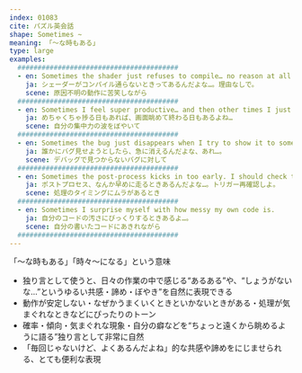 ```yaml
---
index: 01083
cite: パズル英会話
shape: Sometimes ~
meaning: 「〜な時もある」
type: large
examples:
  ########################################
  - en: Sometimes the shader just refuses to compile… no reason at all.
    ja: シェーダーがコンパイル通らないときってあるんだよな…。理由なしで。
    scene: 原因不明の動作に苦笑しながら
  ########################################
  - en: Sometimes I feel super productive… and then other times I just stare at the screen.
    ja: めちゃくちゃ捗る日もあれば、画面眺めて終わる日もあるよね…
    scene: 自分の集中力の波をぼやいて
  ########################################
  - en: Sometimes the bug just disappears when I try to show it to someone.
    ja: 誰かにバグ見せようとしたら、急に消えるんだよな、あれ…。
    scene: デバッグで見つからないバグに対して
  ########################################
  - en: Sometimes the post-process kicks in too early. I should check the trigger again.
    ja: ポストプロセス、なんか早めに走るときあるんだよな…。トリガー再確認しよ。
    scene: 処理のタイミングにムラがあるとき
  ########################################
  - en: Sometimes I surprise myself with how messy my own code is.
    ja: 自分のコードの汚さにびっくりするときあるよ…。
    scene: 自分の書いたコードにあきれながら
  ########################################
---
```


「〜な時もある」「時々〜になる」という意味

- 独り言として使うと、日々の作業の中で感じる“あるある”や、“しょうがないな…”というゆるい共感・諦め・ぼやき”を自然に表現できる
- 動作が安定しない・なぜかうまくいくときといかないときがある・処理が気まぐれなときなどにぴったりのトーン
- 確率・傾向・気まぐれな現象・自分の癖などを“ちょっと遠くから眺めるように語る”独り言として非常に自然
- 「毎回じゃないけど、よくあるんだよね」的な共感や諦めをにじませられる、とても便利な表現
